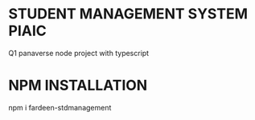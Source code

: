 # STUDENT MANAGEMENT SYSTEM PIAIC
Q1 panaverse node project with typescript
# NPM INSTALLATION
npm i fardeen-stdmanagement